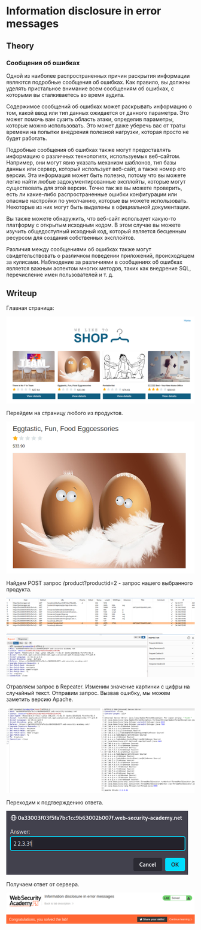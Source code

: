 # Information disclosure in error messages

## Theory

<h3>Сообщения об ошибках</h3>

Одной из наиболее распространенных причин раскрытия информации являются подробные сообщения об ошибках. Как правило, вы должны уделять пристальное внимание всем сообщениям об ошибках, с которыми вы сталкиваетесь во время аудита.

Содержимое сообщений об ошибках может раскрывать информацию о том, какой ввод или тип данных ожидается от данного параметра. Это может помочь вам сузить область атаки, определив параметры, которые можно использовать. Это может даже уберечь вас от траты времени на попытки внедрения полезной нагрузки, которая просто не будет работать.

Подробные сообщения об ошибках также могут предоставлять информацию о различных технологиях, используемых веб-сайтом. Например, они могут явно указать механизм шаблонов, тип базы данных или сервер, который использует веб-сайт, а также номер его версии. Эта информация может быть полезна, потому что вы можете легко найти любые задокументированные эксплойты, которые могут существовать для этой версии. Точно так же вы можете проверить, есть ли какие-либо распространенные ошибки конфигурации или опасные настройки по умолчанию, которые вы можете использовать. Некоторые из них могут быть выделены в официальной документации.

Вы также можете обнаружить, что веб-сайт использует какую-то платформу с открытым исходным кодом. В этом случае вы можете изучить общедоступный исходный код, который является бесценным ресурсом для создания собственных эксплойтов.

Различия между сообщениями об ошибках также могут свидетельствовать о различном поведении приложений, происходящем за кулисами. Наблюдение за различиями в сообщениях об ошибках является важным аспектом многих методов, таких как внедрение SQL, перечисление имен пользователей и т. д.

## Writeup

Главная страница:

![](https://github.com/fobblified/Writeups/blob/main/Portswigger/Information_disclosure_vulnerabilities/Information_disclosure_in_error_messages/assets/1.png)

Перейдем на страницу любого из продуктов.

![](https://github.com/fobblified/Writeups/blob/main/Portswigger/Information_disclosure_vulnerabilities/Information_disclosure_in_error_messages/assets/2.png)

Найдем POST запрос /product?productid=2 - запрос нашего выбранного продукта.

![](https://github.com/fobblified/Writeups/blob/main/Portswigger/Information_disclosure_vulnerabilities/Information_disclosure_in_error_messages/assets/3.png)

Отравляем запрос в Repeater. Изменим значение картинки с цифры на случайный текст. Отправим запрос. Вызвав ошибку, мы можем заметить версию Apache.

![](https://github.com/fobblified/Writeups/blob/main/Portswigger/Information_disclosure_vulnerabilities/Information_disclosure_in_error_messages/assets/4.png)

Переходим к подтверждению ответа.

![](https://github.com/fobblified/Writeups/blob/main/Portswigger/Information_disclosure_vulnerabilities/Information_disclosure_in_error_messages/assets/5.png)

Получаем ответ от сервера.

![](https://github.com/fobblified/Writeups/blob/main/Portswigger/Information_disclosure_vulnerabilities/Information_disclosure_in_error_messages/assets/6.png)
